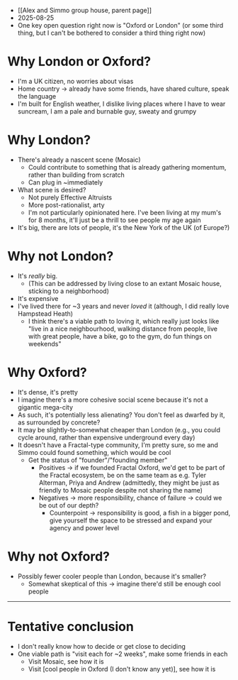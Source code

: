 - [[Alex and Simmo group house, parent page]]
- 2025-08-25 
- One key open question right now is "Oxford or London" (or some third thing, but I can't be bothered to consider a third thing right now)
# Why London or Oxford?
- I'm a UK citizen, no worries about visas
- Home country → already have some friends, have shared culture, speak the language
- I'm built for English weather, I dislike living places where I have to wear suncream, I am a pale and burnable guy, sweaty and grumpy
# Why London?
- There's already a nascent scene (Mosaic)
	- Could contribute to something that is already gathering momentum, rather than building from scratch
	- Can plug in ~immediately
- What scene is desired?
	- Not purely Effective Altruists
	- More post-rationalist, arty
	- I'm not particularly opinionated here. I've been living at my mum's for 8 months, it'll just be a thrill to see people my age again
- It's big, there are lots of people, it's the New York of the UK (of Europe?)
# Why not London?
- It's *really* big. 
	- (This can be addressed by living close to an extant Mosaic house, sticking to a neighborhood)
- It's expensive
- I've lived there for ~3 years and never *loved* it (although, I did really love Hampstead Heath)
	- I think there's a viable path to loving it, which really just looks like "live in a nice neighbourhood, walking distance from people, live with great people, have a bike, go to the gym, do fun things on weekends"
# Why Oxford?
- It's dense, it's pretty
- I imagine there's a more cohesive social scene because it's not a gigantic mega-city
- As such, it's potentially less alienating? You don't feel as dwarfed by it, as surrounded by concrete?
- It may be slightly-to-somewhat cheaper than London (e.g., you could cycle around, rather than expensive underground every day)
- It doesn't have a Fractal-type community, I'm pretty sure, so me and Simmo could found something, which would be cool 
	- Get the status of "founder"/"founding member"
		- Positives → if we founded Fractal Oxford, we'd get to be part of the Fractal ecosystem, be on the same team as e.g. Tyler Alterman, Priya and Andrew (admittedly, they might be just as friendly to Mosaic people despite not sharing the name)
		- Negatives → more responsibility, chance of failure → could we be out of our depth? 
			- Counterpoint → responsibility is good, a fish in a bigger pond, give yourself the space to be stressed and expand your agency and power level
# Why not Oxford?
- Possibly fewer cooler people than London, because it's smaller?
	- Somewhat skeptical of this → imagine there'd still be enough cool people

--- 

# Tentative conclusion
- I don't really know how to decide or get close to deciding
- One viable path is "visit each for ~2 weeks", make some friends in each
	- Visit Mosaic, see how it is
	- Visit [cool people in Oxford (I don't know any yet)], see how it is